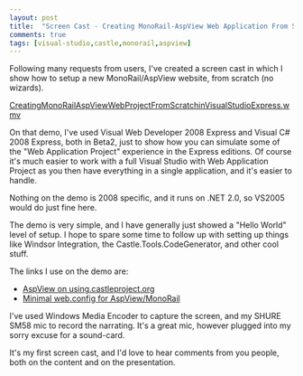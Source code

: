 ```yaml
---
layout: post
title:  "Screen Cast - Creating MonoRail-AspView Web Application From Scratch"
comments: true
tags: [visual-studio,castle,monorail,aspview]
---
```



Following many requests from users, I've created a screen cast in which I show how to setup a new MonoRail/AspView website, from scratch (no wizards).

[CreatingMonoRailAspViewWebProjectFromScratchinVisualStudioExpress.wmv](http://kenegozi.com/Blog/Files/download.aspx?filename=CreatingMonoRailAspViewWebProjectFromScratchinVisualStudioExpress.wmv)

On that demo, I've used Visual Web Developer 2008 Express and Visual C# 2008 Express, both in Beta2, just to show how you can simulate some of the "Web Application Project" experience in the Express editions. Of course it's much easier to work with a full Visual Studio with Web Application Project as you then have everything in a single application, and it's easier to handle.

Nothing on the demo is 2008 specific, and it runs on .NET 2.0, so VS2005 would do just fine here.



The demo is very simple, and I have generally just showed a "Hello World" level of setup. I hope to spare some time to follow up with setting up things like Windsor Integration, the Castle.Tools.CodeGenerator, and other cool stuff.



The links I use on the demo are:

- [AspView on using.castleproject.org](http://using.castleproject.org/display/Contrib/Castle.MonoRail.Views.AspView)
- [Minimal web.config for AspView/MonoRail](http://using.castleproject.org/display/Contrib/Minimal+Web.Config+for+MonoRail+with+AspView)



I've used Windows Media Encoder to capture the screen, and my SHURE SM58 mic to record the narrating. It's a great mic, however plugged into my sorry excuse for a sound-card. 

It's my first screen cast, and I'd love to hear comments from you people, both on the content and on the presentation.

